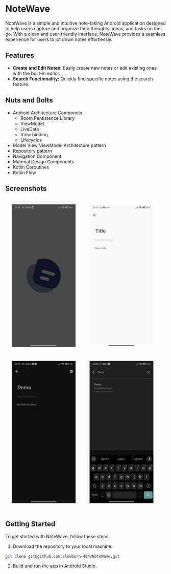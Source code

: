 # NoteWave

NoteWave is a simple and intuitive note-taking Android application designed to help users capture and organize their thoughts, ideas, and tasks on the go. With a clean and user-friendly interface, NoteWave provides a seamless experience for users to jot down notes effortlessly.

## Features

- **Create and Edit Notes:** Easily create new notes or edit existing ones with the built-in editor.
- **Search Functionality:** Quickly find specific notes using the search feature.

## Nuts and Bolts
- Android Architecture Componets
    - Room Persistence Library
    - ViewModel
    - LiveData
    - View binding
    - Lifecycles
- Model View ViewModel Architecture pattern
- Repository pattern
- Navigation Component
- Material Design Components
- Kotlin Coroutines
- Kotlin Flow

## Screenshots
<p allign="center">
<img src="screenshots/splash.jpg" alt="Splash" style="padding: 20px" width="200">
<img src="screenshots/addnote.jpg" alt="Add Note" style="padding: 20px"width="200">
<img src="screenshots/editnote.jpg" alt="Edit Note" style="padding: 20px" width="200">
<img src="screenshots/search.jpg" alt="Search Note" style="padding: 20px" width="200">
</p>



## Getting Started

To get started with NoteWave, follow these steps:

1. Download the repository to your local machine.

 ```Bash
 git clone git@github.com:slowburn-404/NoteWave.git
 ```

2. Build and run the app in Android Studio.


